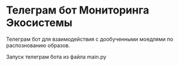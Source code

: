 # Телеграм бот Мониторинга Экосистемы
Телеграм бот для взаимодействия с дообученными моедлями по распознованию образов. 


Запуск телеграм бота из файла main.py

